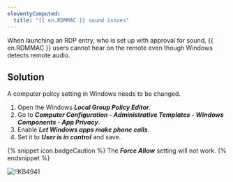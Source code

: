 ```yaml
---
eleventyComputed:
  title: "{{ en.RDMMAC }} sound issues"
---
```

When launching an RDP entry, who is set up with approval for sound, {{ en.RDMMAC }} users cannot hear on the remote even though Windows detects remote audio.
## Solution
A computer policy setting in Windows needs to be changed.

1. Open the Windows ***Local Group Policy Editor***.
1. Go to ***Computer Configuration - Administrative Templates - Windows Components - App Privacy***.
1. Enable ***Let Windows apps make phone calls***.
1. Set it to ***User is in control*** and save.

{% snippet icon.badgeCaution %}
The ***Force Allow*** setting will not work.
{% endsnippet %}

![!!KB4941](https://cdnweb.devolutions.net/docs/docs_en_kb_KB4941.png)
